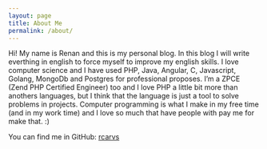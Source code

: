 ```yaml
---
layout: page
title: About Me
permalink: /about/
---
```


Hi! My name is Renan and this is my personal blog. In this blog I will write everthing in english to force myself to improve my english skills. I love computer science and I have used PHP, Java, Angular, C, Javascript, Golang, MongoDb and Postgres for professional proposes. I’m a ZPCE (Zend PHP Certified Engineer) too and I love PHP a little bit more than anothers languages, but I think that the language is just a tool to solve problems in projects. Computer programming is what I make in my free time (and in my work time) and I love so much that have people with pay me for make that. :)

You can find me in GitHub:
[rcarvs](https://github.com/rcarvs)

